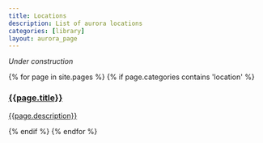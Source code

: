 ```yaml
---
title: Locations
description: List of aurora locations
categories: [library]
layout: aurora_page
---
```


*Under construction*

<div>
{% for page in site.pages %}
{% if page.categories contains 'location' %}
<a href="{{page.url}}" class="category">
    <div class="item">
        <h3>{{page.title}}</h3>
        <p>{{page.description}}</p>
    </div>
</a>
{% endif %}
{% endfor %}
</div>